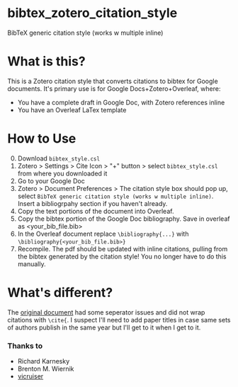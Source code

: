 # bibtex_zotero_citation_style
BibTeX generic citation style (works w multiple inline)

# What is this?

This is a Zotero citation style that converts citations to bibtex for Google documents. It's primary use is for Google Docs+Zotero+Overleaf, where:
* You have a complete draft in Google Doc, with Zotero references inline
* You have an Overleaf LaTex template

# How to Use
0. Download `bibtex_style.csl`
1. Zotero > Settings > Cite Icon > "+" button > select `bibtex_style.csl` from where you downloaded it
2. Go to your Google Doc
3. Zotero > Document Preferences > The citation style box should pop up, select `BibTeX generic citation style (works w multiple inline)`. Insert a bibliogrpahy section if you haven't already.
4. Copy the text portions of the document into Overleaf.
5. Copy the bibtex portion of the Google Doc bibliography. Save in overleaf as <your_bib_file.bib>
6. In the Overleaf document replace `\bibliography{...}` with `\bibliography{<your_bib_file.bib>}`
7. Recompile. The pdf should be updated with inline citations, pulling from the bibtex generated by the citation style! You no longer have to do this manually.
  
# What's different?

The [original document]([url](https://github.com/citation-style-language/styles/blob/master/bibtex.csl)) had some seperator issues and did not wrap citations with `\cite{`. I suspect I'll need to add paper titles in case same sets of authors publish in the same year but I'll get to it when I get to it.

### Thanks to
* Richard Karnesky
* Brenton M. Wiernik
* [vicruiser](https://github.com/vicruiser)
